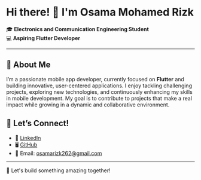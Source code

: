 # Hi there! 👋 I'm Osama Mohamed Rizk

🎓 **Electronics and Communication Engineering Student**  
💻 **Aspiring Flutter Developer**  

---

## 🚀 About Me
I’m a passionate mobile app developer, currently focused on **Flutter** and building innovative, user-centered applications. I enjoy tackling challenging projects, exploring new technologies, and continuously enhancing my skills in mobile development. My goal is to contribute to projects that make a real impact while growing in a dynamic and collaborative environment.




## 👯 Let’s Connect!
- 💼 [LinkedIn](https://www.linkedin.com/in/osama-morizk/)
- 🖥️ [GitHub](https://github.com/osamamorizk)
- 📧 Email: osamarizk262@gmail.com

---


🌟 Let's build something amazing together!

